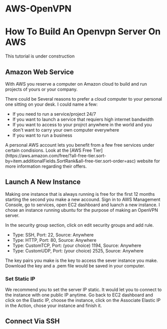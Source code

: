 # AWS-OpenVPN
<h1>How To Build An Openvpn Server On AWS</h1>
This tutorial is under construction
<h2>Amazon Web Service</h2>
<p>With AWS you reserve a computer on Amazon cloud to build and run projects of yours or your company.</p> 
<p>There could be Several reasons to prefer a cloud computer to your personal one sitting on your desk. I could name a few:
  <ul>
    <li>If you need to run a service/project 24/7</li>
    <li>If you want to launch a service that requiers high internet bandwidth</li>
    <li>If you want to access to your projrct anywhere in the world and you don't want to carry your own computer everywhere</li>
    <li>If you want to run a business</li> 
  </ul>
  </p>
  
<p>
  A personal AWS account lets you benefit from a few free services under certain condisions. Look at the [AWS Free Tier](https://aws.amazon.com/free/?all-free-tier.sort-by=item.additionalFields.SortRank&all-free-tier.sort-order=asc) website for more information regarding their offers. 
</p>
<h2>Launch A New Instance</h2>
<p>
  Making one instance that is always running is free for the first 12 months starting the second you make a new accound. Sign in to AWS Management Console, go to services, open EC2 dashboard and luanch a new instance. I chose an instance running ubuntu for the purpose of making an OpenVPN server. 
</p>
<p>
  In the security group section, click on edit security groups and add rule.
  <ul>
    <li>Type: SSH, Port: 22, Source: Anywhere</li>
    <li>Type: HTTP, Port: 80, Source: Anywhere</li>
    <li>Type: CustomTCP, Port: (your choice) 1194, Source: Anywhere</li>
    <li>Type: CustomUDP, Port: (your choice) 2525, Source: Anywhere</li>
  </ul>
</p>
<p>
  The key pairs you make is the key to access the sever instance you make. Download the key and a .pem file would be saved in your computer.  
</p>
<h3>Set Static IP</h3>
<p>
  We recommend you to set the server IP static. It would let you to connect to the instance with one public IP anytime. Go back to EC2 dashboard and click on the Elastic IP, choose the instance, click on the Associate Elastic IP in the Action, chose your instance and finish it. 
</p>
<h2> Connect Via SSH</h2>
